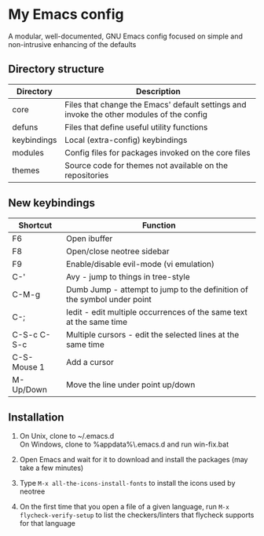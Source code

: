 # My Emacs config

A modular, well-documented, GNU Emacs config focused on simple and non-intrusive enhancing of the defaults

## Directory structure

Directory     | Description
--------------|------------
core          | Files that change the Emacs' default settings and invoke the other modules of the config
defuns        | Files that define useful utility functions
keybindings   | Local (extra-config) keybindings
modules       | Config files for packages invoked on the core files
themes        | Source code for themes not available on the repositories


## New keybindings

Shortcut     | Function
-------------|---------
F6           | Open ibuffer
F8           | Open/close neotree sidebar
F9           | Enable/disable evil-mode (vi emulation)
C-'          | Avy - jump to things in tree-style
C-M-g        | Dumb Jump - attempt to jump to the definition of the symbol under point
C-;          | Iedit - edit multiple occurrences of the same text at the same time
C-S-c C-S-c  | Multiple cursors - edit the selected lines at the same time
C-S-Mouse 1  | Add a cursor
M-Up/Down    | Move the line under point up/down


## Installation

1. On Unix, clone to ~/.emacs.d  
On Windows, clone to %appdata%\\.emacs.d and run win-fix.bat  

2. Open Emacs and wait for it to download and install the packages (may take a few minutes)

3. Type `M-x all-the-icons-install-fonts` to install the icons used by neotree

4. On the first time that you open a file of a given language, run `M-x flycheck-verify-setup` to list the checkers/linters that flycheck supports for that language
